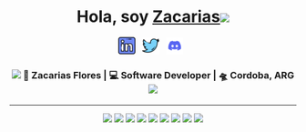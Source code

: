 

<div align="center">
   <h1>Hola, soy <a href="https://github.com/Xukay101">Zacarias</a><img src="https://media.giphy.com/media/hvRJCLFzcasrR4ia7z/giphy.gif" width="25px" /> </h1>
</div>

<p align='center'>
   <a href="https://www.linkedin.com/in/jose-zacarias-flores-developer"><img height="30" src="https://raw.githubusercontent.com/8bithemant/8bithemant/master/linkedin.png?raw=true"></a>&nbsp;&nbsp;
<a href="https://twitter.com/Zaka_827"><img height="30" src="https://raw.githubusercontent.com/8bithemant/8bithemant/master/twitter.png?raw=true"></a>&nbsp;&nbsp;
<a href="https://discordapp.com/users/Z4k4#8851"><img height="30" src="https://raw.githubusercontent.com/github/explore/2a3ce46f963399611d8e2054bb0ce9a4b539296a/topics/discord/discord.png"></a>&nbsp;&nbsp;
 </p>



<div align="center">
<h3><img src="https://media.giphy.com/media/WUlplcMpOCEmTGBtBW/giphy.gif" width="30"> 🔧 Zacarias Flores | 💻 Software Developer | 🛸  Cordoba, ARG <img src="https://media.giphy.com/media/WUlplcMpOCEmTGBtBW/giphy.gif" width="30"></h3>
</div>

 
<hr>
<p align="center">
<img src="https://img.shields.io/badge/Linux-FCC624?style=for-the-badge&logo=linux&logoColor=black"/> 
<img src="https://img.shields.io/badge/pandas-%23150458.svg?style=for-the-badge&logo=pandas&logoColor=white"/> 
<img src="https://img.shields.io/badge/VIM-%2311AB00.svg?style=for-the-badge&logo=vim&logoColor=white"/> 
<img src="https://img.shields.io/badge/NeoVim-%2357A143.svg?&style=for-the-badge&logo=neovim&logoColor=white"/> 
<img src="https://img.shields.io/badge/python%20-%2314354C.svg?&style=for-the-badge&logo=python&logoColor=white"/> 
<img src="https://img.shields.io/badge/git%20-%23F05033.svg?&style=for-the-badge&logo=git&logoColor=white"/> 
<img src="https://img.shields.io/badge/github%20-%23121011.svg?&style=for-the-badge&logo=github&logoColor=white"/>
<img src="https://img.shields.io/badge/flask-%23000.svg?style=for-the-badge&logo=flask&logoColor=white"/> 
<img src="https://img.shields.io/badge/FastAPI-005571?style=for-the-badge&logo=fastapi"/> 
</p>
              
